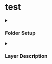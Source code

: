 # test

<details>
 
<summary><h3>Folder Setup</h3></summary>
 
1) Create a folder labelled 'Moore' in your PCs data drive.

![image](https://github.com/user-attachments/assets/f4114424-de88-45c0-a2e0-ca8516849279)


2) The Moore folder should contain GIS_Files (downloaded from canvas) and a folder for each country we're working in.

![image](https://github.com/user-attachments/assets/f25117ec-1982-4676-8e09-05d91508468f)

3) As quads are assigned, create a new folder with the quad number as a label within the relevant country folder.

![image](https://github.com/user-attachments/assets/eef90db7-2e3f-410b-bb7e-83e96db19c37)


3) Within each quad folder, there should be two folders: 'resources' and 'working'. Place each of the layers from sandy into the Resources folder.

![image](https://github.com/user-attachments/assets/a58dcf4e-530b-40db-a027-fecb5107f85a)


###  Setting up a project in Terrset

1) In Terrset, right click in the empty space of the 'projects' tab and select 'New Project'

![image](https://github.com/user-attachments/assets/c0051a12-4a76-4590-b35e-0e9fa6d28f0c)


2) Navigate to the working folder within the quad you're working on.

![image](https://github.com/user-attachments/assets/61ff0760-9e7c-45f4-b567-c54ceae8f581)

3) Change the name of the project from 'working' to the quad number

![image](https://github.com/user-attachments/assets/bfb0389e-334f-48d1-a741-55d774e9628f)

4) Add the resources and gis_files folders as resource folders. The completed setup should look like this.

![image](https://github.com/user-attachments/assets/f9506303-4997-4f79-b581-83a8d33a6620)

5) Start digitizing!


 
</details>



<details>
<summary><h3>Layer Description</h3></summary>

## Layer Description

Below is a description of each ogh the images used in digitizing mangroves.


| Layer Name                 | Description            | Preview      | 
|----------------------------|----------------------|-----------------|
| ![image](https://github.com/user-attachments/assets/3fd7206a-7b64-4605-8085-188ee5803222)     | Mask of Study area. <br> The study area for this project is 10 km on eihter side of the coast line, extending up to 60 km inland in low elevation areas.  |  ![image](https://github.com/user-attachments/assets/a22d9554-a2aa-48ee-a014-2e61d5f0e1ba) |
| ![image](https://github.com/user-attachments/assets/0f43b00b-0b62-47e7-9e7e-79833aa70565)     | Sentinel-1 [Synthetic Aperature Radar](https://www.earthdata.nasa.gov/learn/earth-observation-data-basics/sar) (SAR). <br> SAR imagery records the relative smoothness of the land surface. For example, the lowest values are found in smooth terrains such as open water and graded construction sites. The highest SAR values are found in complex terrains, such as mountainous terrains and dense urban areas. |    ![image](https://github.com/user-attachments/assets/e1559985-ed03-403f-a473-7adfa8f36492)  | 
| ![image](https://github.com/user-attachments/assets/af67fc90-e199-4fce-99e5-228bbaa108a6)    | Wetness image from the [tasseled cap transformation](https://pro.arcgis.com/en/pro-app/latest/help/analysis/raster-functions/tasseled-cap-function.htm). Note that highest wetness values are located in areas of open water and vegetation. Lowest wetness values are found in crop fields and built-up areas.    |  ![image](https://github.com/user-attachments/assets/097ebb71-1b8c-4d2f-9b7f-6c40bc97d894)  | 
|![image](https://github.com/user-attachments/assets/b095d101-0ae3-4334-9451-4512a104d75c) | False color composite using red, near infrared, and shortwave infrared bands. <br> Note that mangroves appear as red, other vegetation as orange, crop fields and built-up areas as cyan, and open water as deep blue.    | ![image](https://github.com/user-attachments/assets/769e7b8f-cd1b-441b-9c82-184605797dc2)    |
| ![image](https://github.com/user-attachments/assets/29318205-d965-4ef4-ad7f-e0b861445d3e)         | Landcover layer from previous years to update. <br> Using the provided ‘aqua’ palette, mangroves are deep green, aquaculture is orange, water is light blue, and other is yellow.  | ![image](https://github.com/user-attachments/assets/ced519ed-9a42-4d34-bd4a-b07c9148f74e) | 
| Terrain Products           | raster images       | 90 meters       |               
|  ![image](https://github.com/user-attachments/assets/8b49c643-3765-4533-b7e0-a2301a59aed7)       | raster images        | 2.5 arc minutes | 

 </details>
